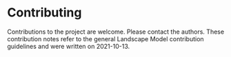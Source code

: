 # Contributing
Contributions to the project are welcome. Please contact the authors. These contribution notes refer to the general 
Landscape Model contribution guidelines and were written on 2021-10-13. 
